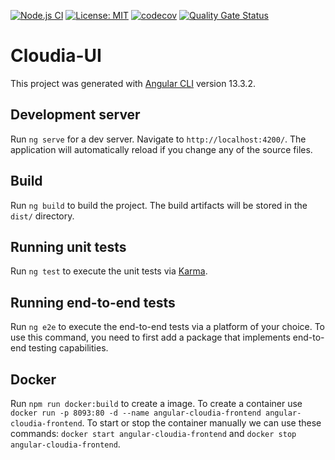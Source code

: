 [![Node.js CI](https://github.com/schneidermichael/cloudia-ui/actions/workflows/node.yml/badge.svg)](https://github.com/schneidermichael/cloudia-ui/actions/workflows/node.yml)
 [![License: MIT](https://img.shields.io/badge/License-MIT-yellow.svg)](https://opensource.org/licenses/MIT)
[![codecov](https://codecov.io/gh/schneidermichael/cloudia-ui/branch/main/graph/badge.svg?token=AZY7ANS2F4)](https://codecov.io/gh/schneidermichael/cloudia-ui)
[![Quality Gate Status](https://sonarcloud.io/api/project_badges/measure?project=schneidermichael_cloudia-ui&metric=alert_status)](https://sonarcloud.io/summary/new_code?id=schneidermichael_cloudia-ui)

# Cloudia-UI

This project was generated with [Angular CLI](https://github.com/angular/angular-cli) version 13.3.2.

## Development server

Run `ng serve` for a dev server. Navigate to `http://localhost:4200/`. The application will automatically reload if you change any of the source files.

## Build

Run `ng build` to build the project. The build artifacts will be stored in the `dist/` directory.

## Running unit tests

Run `ng test` to execute the unit tests via [Karma](https://karma-runner.github.io).

## Running end-to-end tests

Run `ng e2e` to execute the end-to-end tests via a platform of your choice. To use this command, you need to first add a package that implements end-to-end testing capabilities.

## Docker

Run `npm run docker:build` to create a image. To create a container use `docker run -p 8093:80 -d --name angular-cloudia-frontend angular-cloudia-frontend`. To start or stop the container manually we can use these commands: `docker start angular-cloudia-frontend` and `docker stop angular-cloudia-frontend`.